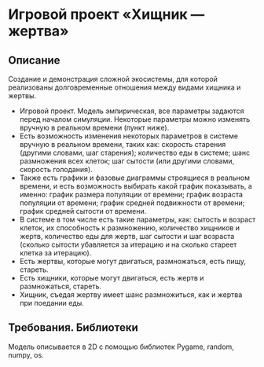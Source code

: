 # Игровой проект «Хищник — жертва»
  ## Описание
  Создание и демонстрация сложной экосистемы, для которой реализованы долговременные отношения между видами хищника и жертвы.
  - Игровой проект. Модель эмпирическая, все параметры задаются перед началом симуляции. Некоторые параметры можно изменять вручную в реальном времени (пункт ниже).
  - Есть возможность изменения некоторых параметров в системе вручную в реальном времени, таких как: 
  скорость старения (другими словами, шаг старения); количество еды в системе; шанс размножения всех клеток; шаг сытости (или другими словами, скорость голодания).
  - Также есть графики и фазовые диаграммы строящиеся в реальном времени, и есть возможность выбирать какой график показывать, а именно: график размера популяции от времени; график возраста популяции от времени; график средней подвижности от времени; график средней сытости от времени.
  - В системе в том числе есть такие параметры, как: 
  сытость и возраст клеток, их способность к размножению, количество хищников и жертв, количество еды для жертв, шаг сытости и шаг возраста (сколько сытости убавляется за итерацию и на сколько стареет клетка за итерацию).
  - Есть жертвы, которые могут двигаться, размножаться, есть пищу, стареть. 
  - Есть хищники, которые могут двигаться, есть жертв и размножаться, стареть.
  - Хищник, съедая жертву имеет шанс размножиться, как и жертва при поедании еды.
  ## Требования. Библиотеки
   Модель описывается в 2D с помощью библиотек Pygame, random, numpy, os.
